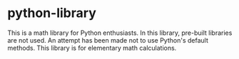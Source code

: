 # python-library
This is a math library for Python enthusiasts.
In this library, pre-built libraries are not used.
An attempt has been made not to use Python's default methods.
This library is for elementary math calculations.
